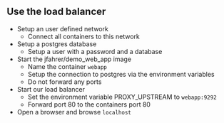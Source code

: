 ## Use the load balancer
* Setup an user defined network
  * Connect all containers to this network
* Setup a postgres database
  * Setup a user with a password and a database
* Start the jfahrer/demo_web_app image
  * Name the container `webapp`
  * Setup the connection to postgres via the environment variables
  * Do not forward any ports
* Start our load balancer
  * Set the environment variable PROXY_UPSTREAM to `webapp:9292`
  * Forward port 80 to the containers port 80
* Open a browser and browse `localhost`
